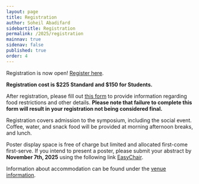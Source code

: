 ```yaml
---
layout: page
title: Registration
author: Soheil Abadifard
sidebartitle: Registration
permalink: /2025/registration
mainnav: true
sidenav: false
published: true
order: 4
---
```


Registration is now open! <a href="https://epay.wright.edu/C21810_ustores/web/store_main.jsp?STOREID=70&SINGLESTORE=true" target="_blank">Register here</a>.

**Registration cost is $225 Standard and $150 for Students.**

After registration, please fill out <a href="https://docs.google.com/forms/d/e/1FAIpQLSepAO0nlJ_4mvMcBZD1OGBqywm1bR_gJ8xzcGnAXWd_8rCQKQ/viewform?usp=publish-editor" target="_blank">this form</a> to provide information regarding food restrictions and other details. **Please note that failure to complete this form will result in your registration not being considered final.**

Registration covers admission to the symposium, including the social event. Coffee, water, and snack food will be provided at morning afternoon breaks, and lunch.

Poster display space is free of charge but limited and allocated first-come first-serve. If you intend to present a poster, please submit your abstract by **November 7th, 2025** using the following link <a href="https://easychair.org/conferences?conf=us2ts2025" target="_blank">EasyChair</a>.

Information about accommodation can be found under the [venue information](/2025/venue).
